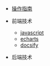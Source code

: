 * [操作指南](guide)

* 前端技术
    * [javascript](01/javascript/)
    * [echarts](01/echarts/)
    * [docsify](01/docsify/)
* 后端技术